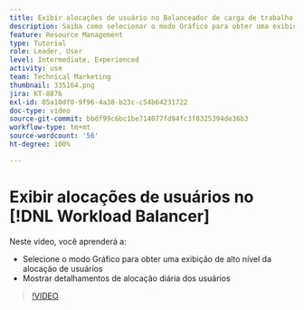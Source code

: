 ```yaml
---
title: Exibir alocações de usuário no Balanceador de carga de trabalho
description: Saiba como selecionar o modo Gráfico para obter uma exibição de alto nível da alocação de usuários e mostrar os detalhamentos de alocação diária dos usuários.
feature: Resource Management
type: Tutorial
role: Leader, User
level: Intermediate, Experienced
activity: use
team: Technical Marketing
thumbnail: 335164.png
jira: KT-8876
exl-id: 05a10df0-9f96-4a38-b23c-c54b64231722
doc-type: video
source-git-commit: bbdf99c6bc1be714077fd94fc3f8325394de36b3
workflow-type: tm+mt
source-wordcount: '56'
ht-degree: 100%

---
```


# Exibir alocações de usuários no [!DNL Workload Balancer]

Neste vídeo, você aprenderá a:

* Selecione o modo Gráfico para obter uma exibição de alto nível da alocação de usuários
* Mostrar detalhamentos de alocação diária dos usuários

>[!VIDEO](https://video.tv.adobe.com/v/335164/?quality=12&learn=on&enablevpops=1)
